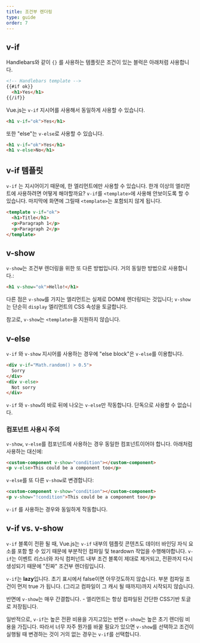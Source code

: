 ```yaml
---
title: 조건부 렌더링
type: guide
order: 7
---
```


## v-if

Handlebars와 같이 `{}` 를 사용하는 템플릿은 조건이 있는 블럭은 아래처럼 사용합니다.

``` html
<!-- Handlebars template -->
{{#if ok}}
  <h1>Yes</h1>
{{/if}}
```

Vue.js는 `v-if` 지시어를 사용해서 동일하게 사용할 수 있습니다.

``` html
<h1 v-if="ok">Yes</h1>
```

또한 "else"는 `v-else`로 사용할 수 있습니다.

``` html
<h1 v-if="ok">Yes</h1>
<h1 v-else>No</h1>
```

## v-if 템플릿

`v-if` 는 지시어이기 때문에, 한 엘리먼트에만 사용할 수 있습니다. 한개 이상의 엘리먼트에 사용하려면 어떻게 해야할까요? `v-if`를 `<template>`에 사용해 안보이도록 할 수 있습니다. 마지막에 화면에 그릴때 `<template>`는 포함되지 않게 됩니다.

``` html
<template v-if="ok">
  <h1>Title</h1>
  <p>Paragraph 1</p>
  <p>Paragraph 2</p>
</template>
```

## v-show

`v-show`는 조건부 렌더링을 위한 또 다른 방법입니다. 거의 동일한 방법으로 사용합니다.:

``` html
<h1 v-show="ok">Hello!</h1>
```

다른 점은 `v-show`를 가지는 엘리먼트는 실제로 DOM에 렌더링되는 것입니다; `v-show`는 단순히 `display` 엘리먼트의 CSS 속성을 토글합니다.

참고로, `v-show`는 `<template>`을 지원하지 않습니다.

## v-else

`v-if` 와 `v-show` 지시어를 사용하는 경우에 "else block"은 `v-else`를 이용합니다.

``` html
<div v-if="Math.random() > 0.5">
  Sorry
</div>
<div v-else>
  Not sorry
</div>
```

`v-if` 와 `v-show`의 바로 뒤에 나오는 `v-else`만 작동합니다. 단독으로 사용할 수 없습니다.

### 컴포넌트 사용시 주의

`v-show`, `v-else`를 컴포넌트에 사용하는 경우 동일한 컴포넌트이어야 합니다. 아래처럼 사용하는 대신에:

```html
<custom-component v-show="condition"></custom-component>
<p v-else>This could be a component too</p>
```

`v-else`를 또 다른 `v-show`로 변경합니다:

```html
<custom-component v-show="condition"></custom-component>
<p v-show="!condition">This could be a component too</p>
```

`v-if` 를 사용하는 경우와 동일하게 작동합니다.

## v-if vs. v-show

`v-if` 블록이 전환 될 때, Vue.js는 `v-if` 내부의 템플릿 콘텐츠도 데이터 바인딩 자식 요소를 포함 할 수 있기 때문에 부분적인 컴파일 및 teardown 작업을 수행해야합니다. `v-if`는 이벤트 리스너와 자식 컴퍼넌트 내부 조건 블록이 제대로 제거되고, 전환까지 다시 생성되기 때문에 "진짜" 조건부 렌더링입니다.

`v-if`는 **lazy**입니다. 초기 표시에서 false이면 아무것도하지 않습니다. 부분 컴파일 조건이 먼저 true 가 됩니다. (그리고 컴파일이 그 캐시 될 때까지)까지 시작되지 않습니다.

반면에 `v-show`는 매우 간결합니다. - 엘리먼트는 항상 컴파일된 간단한 CSS기반 토글로 저장됩니다.

일반적으로, `v-if`는 높은 전환 비용을 가지고있는 반면 `v-show`는 높은 초기 렌더링 비용을 가집니다. 따라서 너무 자주 뭔가를 바꿀 필요가 있으면 `v-show`를 선택하고 조건이 실행될 때 변경하는 것이 거의 없는 경우는 `v-if`를 선택합니다.
